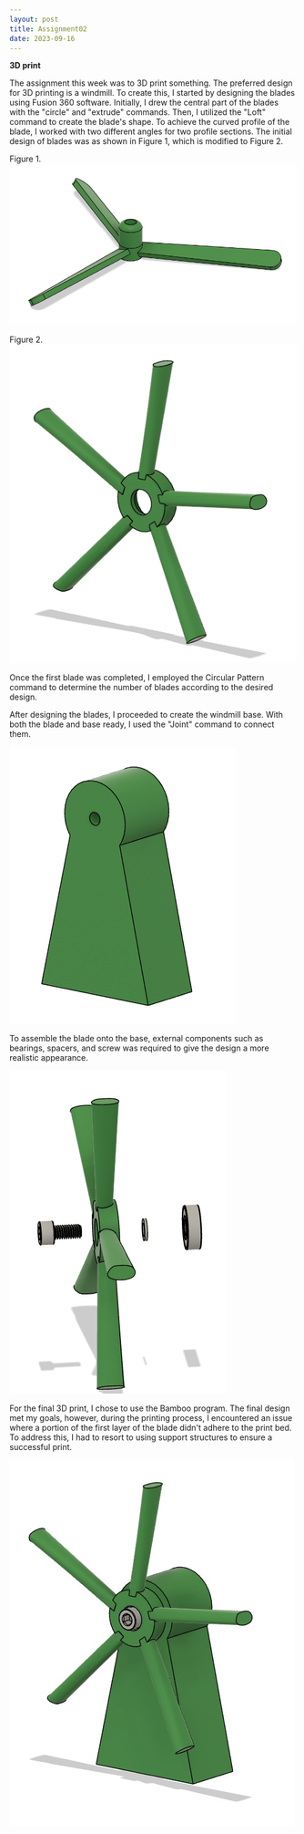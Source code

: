 ```yaml
---
layout: post
title: Assignment02
date: 2023-09-16
---
```


**3D print**


The assignment this week was to 3D print something. The preferred design for 3D printing is a windmill. To create this, I started by designing the blades using Fusion 360 software. Initially, I drew the central part of the blades with the "circle" and "extrude" commands. Then, I utilized the "Loft" command to create the blade's shape. To achieve the curved profile of the blade, I worked with two different angles for two profile sections.
The initial design of blades was as shown in Figure 1, which is modified to Figure 2.



Figure 1.![Figure 1](1.png)

Figure 2.![Figure 2](2.png)


Once the first blade was completed, I employed the Circular Pattern command to determine the number of blades according to the desired design.

After designing the blades, I proceeded to create the windmill base. With both the blade and base ready, I used the "Joint" command to connect them.

![Figure 3](3.PNG)


To assemble the blade onto the base, external components such as bearings, spacers, and screw was required to give the design a more realistic appearance.


![Figure 4](4.png)


For the final 3D print, I chose to use the Bamboo program. The final design met my goals, however, during the printing process, I encountered an issue where a portion of the first layer of the blade didn't adhere to the print bed. To address this, I had to resort to using support structures to ensure a successful print.


![Figure 5](5.jpg)



